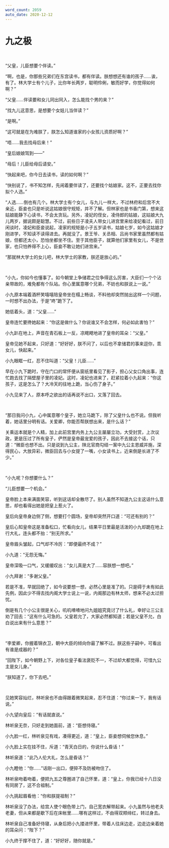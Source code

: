 ```yaml
---
word_count: 2059
auto_date: 2020-12-12
---
```


# 九之极

<br>

“父皇，儿臣想要个伴读。”

“啊，也是，你那些兄弟们在东宫读书，都有伴读。朕想想还有谁的孩子……诶，有了。林大学士有个儿子，比你年长两岁，聪明伶俐，敏而好学，你觉得如何啊？”

“父皇……伴读要和女儿同出同入，怎么能找个男的来？”

“找九儿这意思，是想要个女娃儿当伴读？”

“是啊。”

“这可就是在为难朕了，朕怎么知道谁家的小女孩儿资质好啊？”

“唔……我去找母后来！”

“皇后娘娘驾到——”

“母后！儿臣给母后请安。”

“快起来吧，你今日去读书，读的如何啊？”

“快别说了，书不知怎样，先闹着要伴读了，还要找个姑娘家。这不，正要去找你拟个人选。”

“人选……倒也有几个。林大学士有个女儿，与九儿一样大，不过林府和后宫不大亲近，臣妾也只是听说这姑娘很守规矩，并不了解。但林家也是书香门第，想来这姑娘能静下心读书，不会太贪玩。另外，凌妃的侄女，凌侍郎的姑娘，这姑娘大九儿两岁，据说颇是聪慧。不过，前些日子凌夫人带女儿进宫里来给凌妃看过，前日闲谈时，凌妃和臣妾说起，凌家的规矩是小子五岁读书，姑娘七岁，如今这姑娘才刚进学，不知读不读得进去。再就没了。景王爷、关丞相、吕尚书家里虽然都有姑娘，但都还太小，恐怕坐都坐不住。至于其他臣子，就算他们家里有女儿，不是世家，也只怕养得不上心，臣妾不敢让她们进宫来。”

“那就林大学士的女儿吧，林大学士的家教，朕还是放心的。”

<br>

“小九，你如今也懂事了。如今朝堂上争储君之位争得这么厉害，大臣们一个个沾亲带故的，难免都有个队站。你心里属意哪个兄弟，不妨也和朕说上一说。”

小九原本端着酒杯笑嘻嘻陪皇帝坐在榻上畅谈，不料他却突然抛出这样一个问题，一时想不出办法，于是“咚”跪下了。

她低着头，道：“父皇……”

皇帝连忙要搀她起来：“你这是做什么？你说谁又不会怎样，何必如此害怕？”

小九趴在地上，声音在青石板上一反，凉飕飕地进了皇帝的耳朵：“父皇。”

皇帝见她不起来，只好道：“好好好，朕不问了，以后也不拿储君的事来逗你，乖女儿，快起来。”

小九眼眶一红，忍不住叫道：“父皇！儿臣……”

早在小九下跪时，守在门口的常怀便从窗纸里看见了影子，担心父女口角出事，连忙跑去找了隔壁屋子里的凌妃。这时，凌妃也进来了，赶紧拉着小九起来：“你这孩子，这是怎么了？大冷天的往地上跪，当心伤了身子。”

小九见来了人，原本呼之欲出的话再说不出口，又落了回去。

<br>

“那日我问小九，心中属意哪个皇子，她立马跪下，除了父皇什么也不说。但我听着，她话里分明有话。关爱卿，你能否帮朕想出来，是什么话？”

关乘运本就是个人精，加上此前宫里内务上九公主屡屡立功，大受封赏，上次议政，更是压过了所有皇子，俨然是皇帝最宠爱的孩子，因此不去接这个话，只道：“微臣也想不出。只是说到九公主，陕北官商勾结一案中九公主恩威并施，深得民心，大放异彩，微臣回去与小女提了一嘴，小女读书上，近来倒是长进了不少。”

<br>

“小九呢？你想要什么？”

“儿臣想要一个机会。”

皇帝脸上本来满面笑容，听到这话却全散尽了。别人虽然不知道九公主这话什么意思，却也看得出她是把皇上惹火了。

皇后向皇帝身边侧了侧，想要打个圆场，皇帝却突然开口道：“可还有别的？”

皇后心知皇帝这是准备松口，忙看向女儿，结果平日里最是活泼的小九却跪在地上行大礼，连头都不抬：“别无所求。”

皇帝眉头皱起，口气却不冷厉：“即便最终不成？”

小九道：“无怨无悔。”

皇帝深吸一口气，又缓缓叹出：“女儿真是大了……容朕想一想吧。”

小九拜谢：“多谢父皇。”

若是不准，早就回绝了，如今说要想一想，必然心里是准了的。只是碍于未有如此先例，因此少不得去找内阁大学士说上一说，内阁那边有林太师，想来不必太过担忧。

倒是有几个小公主很是关心，叽叽喳喳地问九姐姐究竟讨了什么礼，幸好让三公主劝了回去：“这有什么可急的。父皇若允了，大家必然都知道；若是父皇不允，白白说出来有什么意思？”

<br>

“李爱卿，你握着锦衣卫，朝中大臣的倾向你最了解不过。朕这些子嗣中，可看出有谁是成器的？”

“回陛下，如今朝野上下，对各位皇子看法褒贬不一，不过却大都觉得，可惜九公主是女儿身。”

“朕知道了，你下去吧。”

<br>

见她笑容灿烂，林听泉也不由得跟着微笑起来，忍不住道：“你过来一下，我有话说。”

小九望向皇后：“有话就直说。”

林听泉无奈，只好走到她面前，道：“臣想侍寝。”

小九脸一红，林听泉见有戏，凑得更近，道：“皇上，臣妾想伺候您休息。”

小九脸上实在挂不住，斥道：“青天白日的，你说什么昏话！”

林听泉道：“此乃人伦大礼，怎么是昏话？”

小九瞪他：“你……”话刚一出口，便猝不及防被吻住了。

林听泉吻着吻着，便把九五之尊圈进了自己怀里，道：“皇上，你我已经十八日没有同房了，这不合祖制。”

小九挑起眉看他：“你和朕提祖制？”

林听泉没了办法，给宫人使个眼色带上门，自己宽衣解带起来。小九虽然与他老夫老妻，但从来都是歇下后在床帐里……哪有这样过，不由得双颊绯红，转过身去。

林听泉自己准备好侍寝，从身后把小九搂进怀里，带着人往床边走，边走边亲着她的耳朵问：“陛下？”

小九终于撑不住了，道：“好好好，随你就是。”
